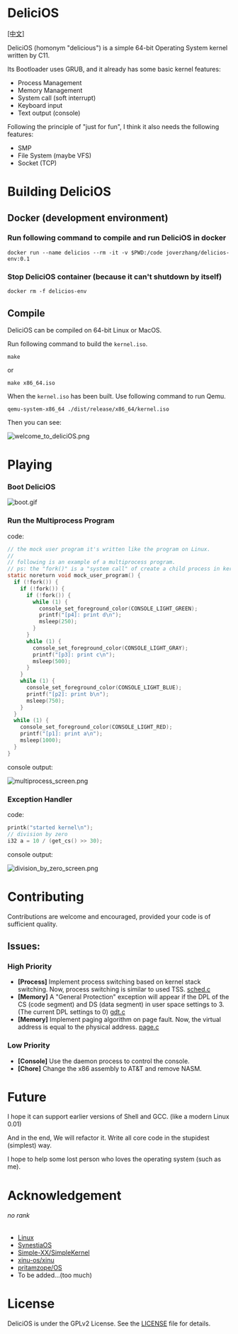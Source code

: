 # DeliciOS

[[中文]](./README.zh.md)

DeliciOS (homonym "delicious") is a simple 64-bit Operating System kernel written by C11.

Its Bootloader uses GRUB, and it already has some basic kernel features:

- Process Management
- Memory Management
- System call (soft interrupt)
- Keyboard input
- Text output (console)

Following the principle of "just for fun", I think it also needs the following features:

- SMP
- File System (maybe VFS)
- Socket (TCP)

# Building DeliciOS

## Docker (development environment)

### Run following command to compile and run DeliciOS in docker

```shell
docker run --name delicios --rm -it -v $PWD:/code joverzhang/delicios-env:0.1
```

### Stop DeliciOS container (because it can't shutdown by itself)

```shell
docker rm -f delicios-env
```

## Compile

DeliciOS can be compiled on 64-bit Linux or MacOS.

Run following command to build the `kernel.iso`.

```shell
make
```

or

```shell
make x86_64.iso
```

When the `kernel.iso` has been built. Use following command to run Qemu.

```shell
qemu-system-x86_64 ./dist/release/x86_64/kernel.iso
```

Then you can see:

![welcome_to_deliciOS.png](./Documentation/resources/welcome_to_deliciOS.png)

# Playing

### Boot DeliciOS

![boot.gif](./Documentation/resources/boot.gif)

### Run the Multiprocess Program

code:

```c
// the mock user program it's written like the program on Linux.
//
// following is an example of a multiprocess program.
// ps: the "fork()" is a "system call" of create a child process in kernel.
static noreturn void mock_user_program() {
  if (!fork()) {
    if (!fork()) {
      if (!fork()) {
        while (1) {
          console_set_foreground_color(CONSOLE_LIGHT_GREEN);
          printf("[p4]: print d\n");
          msleep(250);
        }
      }
      while (1) {
        console_set_foreground_color(CONSOLE_LIGHT_GRAY);
        printf("[p3]: print c\n");
        msleep(500);
      }
    }
    while (1) {
      console_set_foreground_color(CONSOLE_LIGHT_BLUE);
      printf("[p2]: print b\n");
      msleep(750);
    }
  }
  while (1) {
    console_set_foreground_color(CONSOLE_LIGHT_RED);
    printf("[p1]: print a\n");
    msleep(1000);
  }
}
```

console output:

![multiprocess_screen.png](./Documentation/resources/multiprocess_screen.png)

### Exception Handler

code:

```c
printk("started kernel\n");
// division by zero
i32 a = 10 / (get_cs() >> 30);
```

console output:

![division_by_zero_screen.png](./Documentation/resources/division_by_zero_screen.png)

# Contributing

Contributions are welcome and encouraged, provided your code is of sufficient quality.

## Issues:

### High Priority

- **[Process]** Implement process switching based on kernel stack switching. 
  Now, process switching is similar to used TSS. [sched.c](./src/kernel/sched.c)
- **[Memory]** A "General Protection" exception will appear if the DPL of the CS (code segment) and DS (data segment)
  in user space settings to 3. (The current DPL settings to 0) [gdt.c](./src/arch/x86_64/gdt.c)
- **[Memory]** Implement paging algorithm on page fault. 
  Now, the virtual address is equal to the physical address. [page.c](./src/mm/page.c)

### Low Priority

- **[Console]** Use the daemon process to control the console.
- **[Chore]** Change the x86 assembly to AT&T and remove NASM.

# Future

I hope it can support earlier versions of Shell and GCC. (like a modern Linux 0.01)

And in the end, We will refactor it. Write all core code in the stupidest (simplest) way.

I hope to help some lost person who loves the operating system (such as me).

# Acknowledgement

###### no rank

- [Linux](https://github.com/torvalds/linux)
- [SynestiaOS](https://github.com/SynestiaOS/SynestiaOS)
- [Simple-XX/SimpleKernel](https://github.com/Simple-XX/SimpleKernel)
- [xinu-os/xinu](https://github.com/xinu-os/xinu)
- [pritamzope/OS](https://github.com/pritamzope/OS)
- To be added...(too much)

# License

DeliciOS is under the GPLv2 License. See the [LICENSE](./LICENSE) file for details.
